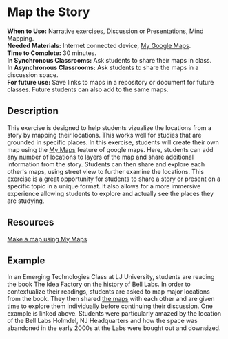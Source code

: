 # Map the Story

**When to Use:** Narrative exercises, Discussion or Presentations, Mind Mapping.  
**Needed Materials:** Internet connected device, [My Google Maps](https://www.google.com/maps/d/u/0/).   
**Time to Complete:** 30 minutes.     
**In Synchronous Classrooms:** Ask students to share their maps in class.  
**In Asynchronous Classrooms:** Ask students to share the maps in a discussion space.   
**For future use:** Save links to maps in a repository or document for future classes. Future students can also add to the same maps.

## Description 
This exercise is designed to help students vizualize the locations from a story by mapping their locations. This works well for studies that are grounded in specific places. In this exercise, students will create their own map using the [My Maps](https://www.google.com/maps/d/u/0/) feature of google maps. Here, students can add any number of locations to layers of the map and share additional information from the story. Students can then share and explore each other's maps, using street view to further examine the locations. This exercise is a great opportunity for students to share a story or present on a specific topic in a unique format. It also allows for a more immersive experience allowing students to explore and actually see the places they are studying. 

## Resources 

[Make a map using My Maps](https://support.google.com/mymaps/answer/3024454?co=GENIE.Platform%3DDesktop&hl=en)

## Example 

In an Emerging Technologies Class at LJ University, students are reading the book The Idea Factory on the history of Bell Labs. In order to contextualize their readings, students are asked to map major locations from the book. They then shared [the maps](https://www.google.com/maps/d/u/0/edit?hl=en&mid=1iSZilC8Ie4odaGKK8HzklEkumq9YqXqb&ll=40.36536968188619%2C-74.1671512&z=18) with each other and are given time to explore them individually before continuing their discussion. One example is linked above. Students were particularly amazed by the location of the Bell Labs Holmdel, NJ Headquarters and how the space was abandoned in the early 2000s at the Labs were bought out and downsized. 
